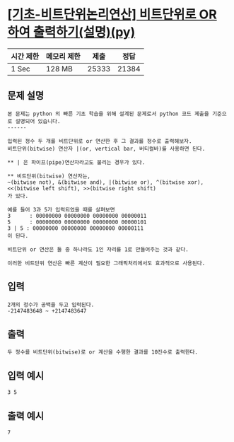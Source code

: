 # [[기초-비트단위논리연산] 비트단위로 OR 하여 출력하기(설명)(py)](https://codeup.kr/problem.php?id=6061)

| 시간 제한 | 메모리 제한 | 제출 | 정답 |
| --- | --- | --- | --- |
| 1 Sec | 128 MB | 25333 | 21384 |

## **문제 설명**

```
본 문제는 python 의 빠른 기초 학습을 위해 설계된 문제로서 python 코드 제출을 기준으로 설명되어 있습니다. 
------

입력된 정수 두 개를 비트단위로 or 연산한 후 그 결과를 정수로 출력해보자.
비트단위(bitwise) 연산자 |(or, vertical bar, 버티컬바)를 사용하면 된다.

** | 은 파이프(pipe)연산자라고도 불리는 경우가 있다.

** 비트단위(bitwise) 연산자는,
~(bitwise not), &(bitwise and), |(bitwise or), ^(bitwise xor),
<<(bitwise left shift), >>(bitwise right shift)
가 있다.

예를 들어 3과 5가 입력되었을 때를 살펴보면
3      : 00000000 00000000 00000000 00000011
5      : 00000000 00000000 00000000 00000101
3 | 5 : 00000000 00000000 00000000 00000111
이 된다.

비트단위 or 연산은 둘 중 하나라도 1인 자리를 1로 만들어주는 것과 같다.

이러한 비트단위 연산은 빠른 계산이 필요한 그래픽처리에서도 효과적으로 사용된다.
```

## 입력

```
2개의 정수가 공백을 두고 입력된다.
-2147483648 ~ +2147483647
```

## 출력

```
두 정수를 비트단위(bitwise)로 or 계산을 수행한 결과를 10진수로 출력한다.
```

## 입력 예시

```
3 5
```

## 출력 예시

```
7
```
